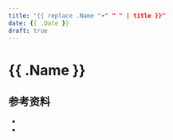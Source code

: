 ```yaml
---
title: "{{ replace .Name "-" " " | title }}"
date: {{ .Date }}
draft: true
---
```


# {{ .Name }}


## 参考资料
- []()
- []()